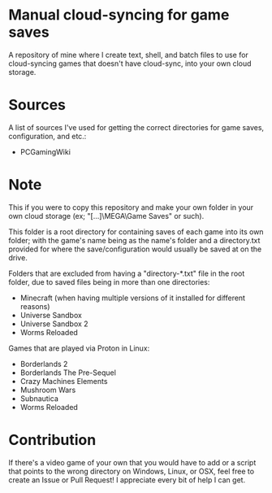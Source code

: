 # Manual cloud-syncing for game saves
A repository of mine where I create text, shell, and batch files to use for cloud-syncing games that doesn't have cloud-sync, into your own cloud storage.

# Sources
A list of sources I've used for getting the correct directories for game saves, configuration, and etc.:
   - PCGamingWiki

# Note
This if you were to copy this repository and make your own folder in your own cloud storage (ex; "[...]\MEGA\Game Saves" or such). 

This folder is a root directory for containing saves of each game into its own folder; with the game's name being as the name's folder and a directory.txt provided for where the save/configuration would usually be saved at on the drive.

Folders that are excluded from having a "directory-*.txt" file in the root folder, due to saved files being in more than one directories:
   - Minecraft (when having multiple versions of it installed for different reasons)
   - Universe Sandbox
   - Universe Sandbox 2
   - Worms Reloaded

Games that are played via Proton in Linux:
   - Borderlands 2
   - Borderlands The Pre-Sequel
   - Crazy Machines Elements
   - Mushroom Wars
   - Subnautica
   - Worms Reloaded

# Contribution
If there's a video game of your own that you would have to add or a script that points to the wrong directory on Windows, Linux, or OSX, feel free to create an Issue or Pull Request! I appreciate every bit of help I can get.
